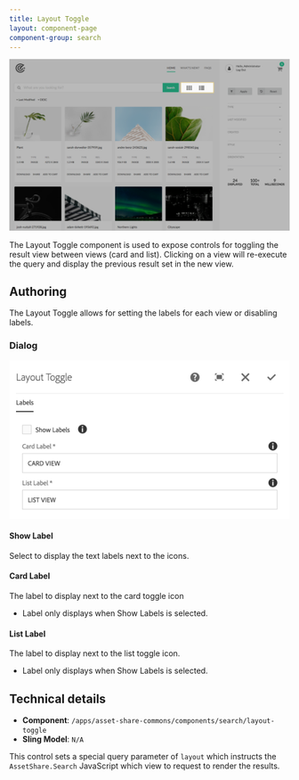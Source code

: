```yaml
---
title: Layout Toggle
layout: component-page
component-group: search
---
```


![Layout toggle component](./images/main.png)

The Layout Toggle component is used to expose controls for toggling the result view between views (card and list).
Clicking on a view will re-execute the query and display the previous result set in the new view.

## Authoring

The Layout Toggle allows for setting the labels for each view or disabling labels.

### Dialog
 
 ![Layout Toggle dialog](./images/dialog.png)
 
#### Show Label

Select to display the text labels next to the icons.
    
#### Card Label

The label to display next to the card toggle icon

  * Label only displays when Show Labels is selected. 

#### List Label

The label to display next to the list toggle icon.

  * Label only displays when Show Labels is selected. 
                    
## Technical details

* **Component**: `/apps/asset-share-commons/components/search/layout-toggle`
* **Sling Model**: `N/A`

This control sets a special query parameter of `layout` which instructs the `AssetShare.Search` JavaScript which view to request to render the results.

